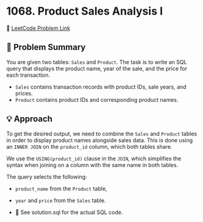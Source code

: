 # 1068. Product Sales Analysis I

🔗 [LeetCode Problem Link](https://leetcode.com/problems/product-sales-analysis-i)

## 🧩 Problem Summary

You are given two tables: `Sales` and `Product`. The task is to write an SQL query that displays the product name, year of the sale, and the price for each transaction.

- `Sales` contains transaction records with product IDs, sale years, and prices.
- `Product` contains product IDs and corresponding product names.

## 💡 Approach

To get the desired output, we need to combine the `Sales` and `Product` tables in order to display product names alongside sales data. This is done using an `INNER JOIN` on the `product_id` column, which both tables share.

We use the `USING(product_id)` clause in the `JOIN`, which simplifies the syntax when joining on a column with the same name in both tables.

The query selects the following:

- `product_name` from the `Product` table,
- `year` and `price` from the `Sales` table.

- 📄 See solution.sql for the actual SQL code.
